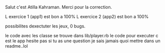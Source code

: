 Salut c'est Atilla Kahraman. Merci pour la correction.

L exercice 1 (app1) est bon a 100%
L exercice 2 (app2) est bon a 100%

possibilites dexectuter les jeux, 0 bugs.

le code avec les classe se trouve dans lib/player.rb
le code pour executer c est le app
hesite pas si tu as une question
je sais jamais quoi mettre dans un readme..lol
